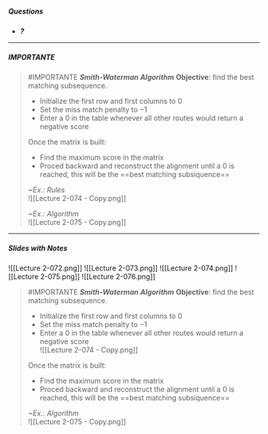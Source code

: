 ##### Questions
- ***?***

---
##### IMPORTANTE

> #IMPORTANTE ***Smith-Waterman Algorithm***
> **Objective**: find the best matching subsequence.
> 
> - Initialize the first row and first columns to $0$
> - Set the miss match penalty to $-1$
> - Enter a $0$ in the table whenever all other routes would return a negative score 
>  
> Once the matrix is built:
> - Find the maximum score in the matrix
> - Proced backward and reconstruct the alignment until a $0$ is reached, this will be the ==best matching subsiquence==
> 
> *~Ex.: Rules*<br>![[Lecture 2-074 - Copy.png]]
> 
> *~Ex.: Algorithm* <br>![[Lecture 2-075 - Copy.png]]


---
##### Slides with Notes
![[Lecture 2-072.png]] ![[Lecture 2-073.png]] ![[Lecture 2-074.png]] ![[Lecture 2-075.png]] ![[Lecture 2-076.png]]

> #IMPORTANTE ***Smith-Waterman Algorithm***
> **Objective**: find the best matching subsequence.
> 
> - Initialize the first row and first columns to $0$
> - Set the miss match penalty to $-1$
> - Enter a $0$ in the table whenever all other routes would return a negative score <br>![[Lecture 2-074 - Copy.png]]
> 
> Once the matrix is built:
> - Find the maximum score in the matrix
> - Proced backward and reconstruct the alignment until a $0$ is reached, this will be the ==best matching subsiquence==
> 
> *~Ex.: Algorithm* <br>![[Lecture 2-075 - Copy.png]]
